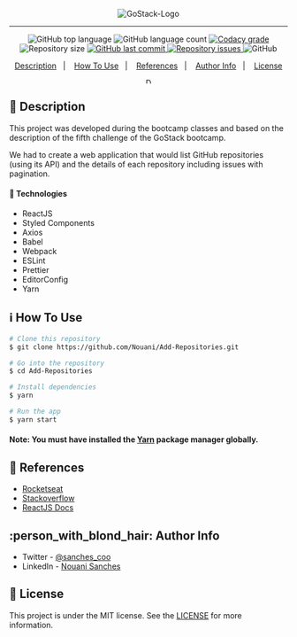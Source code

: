 <p align="center">
  <img alt="GoStack-Logo" src="https://user-images.githubusercontent.com/49238044/73220817-11c32180-413e-11ea-904e-6310ebb8c77a.png"/>
</p>

---

<p align="center">
  <img alt="GitHub top language" src="https://img.shields.io/github/languages/top/Nouani/Add-Repositories.svg">

  <img alt="GitHub language count" src="https://img.shields.io/github/languages/count/Nouani/Add-Repositories.svg">

  <a href="https://www.codacy.com/app/Nouani/Add-Repositories?utm_source=github.com&amp;utm_medium=referral&amp;utm_content=Nouani/Add-Repositories&amp;utm_campaign=Badge_Grade">
    <img alt="Codacy grade" src="https://img.shields.io/codacy/grade/1b577a07dda843aba09f4bc55d1af8fc.svg">
  </a>

  <img alt="Repository size" src="https://img.shields.io/github/repo-size/Nouani/Add-Repositories.svg">
  <a href="https://github.com/Nouani/Add-Repositories/commits/master">
    <img alt="GitHub last commit" src="https://img.shields.io/github/last-commit/Nouani/Add-Repositories.svg">
  </a>

  <a href="https://github.com/Nouani/Add-Repositories/issues">
    <img alt="Repository issues" src="https://img.shields.io/github/issues/Nouani/Add-Repositories.svg">
  </a>

  <img alt="GitHub" src="https://img.shields.io/github/license/Nouani/Add-Repositories.svg">
</p>


<p align="center">
  <a href="#page_with_curl-description">Description</a>&nbsp;&nbsp;&nbsp;|&nbsp;&nbsp;&nbsp;
  <a href="#information_source-how-to-use">How To Use</a>&nbsp;&nbsp;&nbsp;|&nbsp;&nbsp;&nbsp;
  <a href="#blue_book-references">References</a>&nbsp;&nbsp;&nbsp;|&nbsp;&nbsp;&nbsp;
  <a href="#person_with_blond_hair-author-info">Author Info</a>&nbsp;&nbsp;&nbsp;|&nbsp;&nbsp;&nbsp;
  <a href="#memo-license">License</a>
</p>

<p align="center">
  <img alt="Demo" src="https://user-images.githubusercontent.com/49238044/74076282-e1a93780-49f5-11ea-8939-4021702b8473.gif"
  style="height: 10px;"/>
</p>

## :page_with_curl: Description

This project was developed during the bootcamp classes and based on the description of the fifth challenge of the GoStack bootcamp.

We had to create a web application that would list GitHub repositories (using its API) and the details of each repository including issues with pagination.

#### :rocket: Technologies

- ReactJS
- Styled Components
- Axios
- Babel
- Webpack
- ESLint
- Prettier
- EditorConfig
- Yarn

## :information_source: How To Use

```bash
# Clone this repository
$ git clone https://github.com/Nouani/Add-Repositories.git

# Go into the repository
$ cd Add-Repositories

# Install dependencies
$ yarn

# Run the app
$ yarn start
```

#### Note: You must have installed the [Yarn](https://yarnpkg.com/) package manager globally.

## :blue_book: References

- [Rocketseat](https://docs.rocketseat.dev/)
- [Stackoverflow](https://stackoverflow.com/)
- [ReactJS Docs](https://reactjs.org/)

## :person_with_blond_hair: Author Info

- Twitter - [@sanches_coo](https://twitter.com/sanches_coo)
- LinkedIn - [Nouani Sanches](https://www.linkedin.com/in/nouani-sanches-a8b39419b/m)

## :memo: License
This project is under the MIT license. See the [LICENSE](https://github.com/Nouani/GoStack-FifthChallenge/blob/master/LICENSE) for more information.
